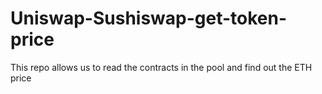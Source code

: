 # Uniswap-Sushiswap-get-token-price
This repo allows us to read the contracts in the pool and find out the ETH price
